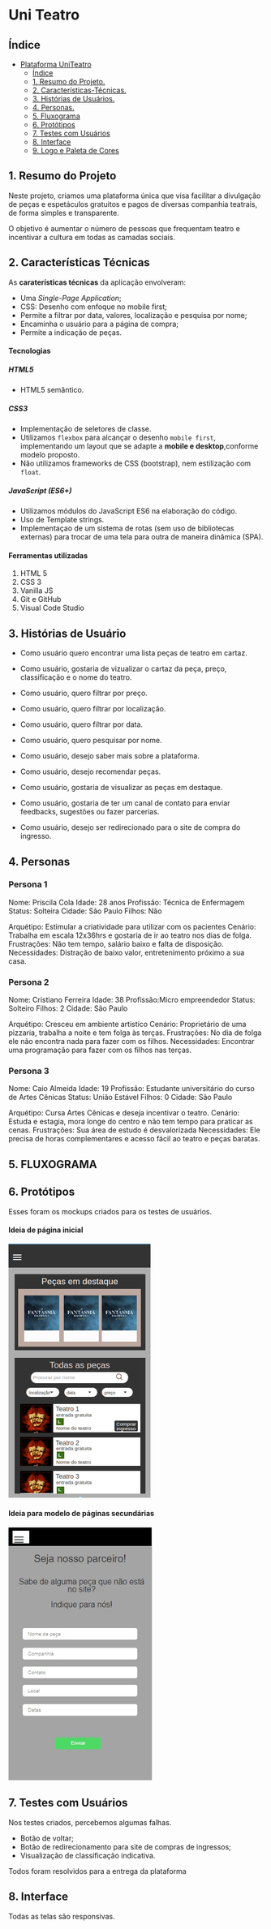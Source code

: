 # Uni Teatro

## Índice
- [Plataforma UniTeatro](#Plataforma-UniTeatro)
  - [Índice](#Índice)
  - [1. Resumo do Projeto.](#1-resumo-do-projeto)
  - [2. Características-Técnicas.](#2-características-técnicas)
  - [3. Histórias de Usuários.](#3-histórias-de-usuário)
  - [4. Personas.](#4-Personas)
  - [5. Fluxograma](#5-Fluxograma)
  - [6. Protótipos](#6-Protótipos)
  - [7. Testes com Usuários](#7-Testes-com-Usuários)
  - [8. Interface](#8-Interface)
  - [9. Logo e Paleta de Cores](#9-Logo-e-Paleta-de-Cores)


## 1. Resumo do Projeto

Neste projeto, criamos uma plataforma única que visa facilitar a divulgação de peças e espetáculos gratuitos e pagos de diversas companhia teatrais, de forma simples e transparente.

O objetivo é aumentar o número de pessoas que frequentam teatro e incentivar a cultura em todas as camadas sociais.


## 2. Características Técnicas

As **caraterísticas técnicas** da aplicação envolveram:
- Uma *Single-Page Application*;
- CSS: Desenho com enfoque no mobile first;
- Permite a filtrar por data, valores, localização e pesquisa por nome;
- Encaminha o usuário para a página de compra;
- Permite a indicação de peças.


#### Tecnologias 

##### HTML5 
* HTML5 semântico.

##### CSS3
* Implementação de seletores de classe.
* Utilizamos `flexbox` para alcançar o desenho `mobile first`, implementando um layout que se adapte a **mobile e desktop**,conforme modelo proposto.
* Não utilizamos frameworks de CSS (bootstrap), nem estilização com `float`.

##### JavaScript (ES6+)

* Utilizamos módulos do JavaScript ES6 na elaboração do código.
* Uso de Template strings.
* Implementaçao de um sistema de rotas (sem uso de bibliotecas externas) para trocar de uma tela para outra de maneira dinâmica (SPA).

#### Ferramentas utilizadas
1. HTML 5
2. CSS 3
3. Vanilla JS
4. Git e GitHub
5. Visual Code Studio



## 3. Histórias de Usuário

* Como usuário quero encontrar uma lista peças de teatro em cartaz.

* Como usuário, gostaria de vizualizar o cartaz da peça, preço, classificação e o nome do teatro.

* Como usuário, quero filtrar por preço.

* Como usuário, quero filtrar por localização.

* Como usuário, quero filtrar por data.

* Como usuário, quero pesquisar por nome.

* Como usuário, desejo saber mais sobre a plataforma.

* Como usuário, desejo recomendar peças.

* Como usuário, gostaria de visualizar as peças em destaque.

* Como usuário, gostaria de ter um canal de contato para enviar feedbacks, sugestões ou fazer parcerias.

* Como usuário, desejo ser redirecionado para o site de compra do ingresso.


## 4. Personas

### **Persona 1**
Nome: Priscila Cola
Idade: 28 anos
Profissão: Técnica de Enfermagem
Status: Solteira
Cidade: São Paulo
Filhos: Não

Arquétipo: Estimular a criatividade para utilizar com os pacientes
Cenário: Trabalha em escala 12x36hrs e gostaria de ir ao teatro nos dias de folga.
Frustrações: Não tem tempo, salário baixo e falta de disposição.
Necessidades: Distração de baixo valor, entretenimento próximo a sua casa.


### **Persona 2**
Nome: Cristiano Ferreira
Idade: 38
Profissão:Micro empreendedor
Status: Solteiro
Filhos: 2
Cidade: São Paulo

Arquétipo: Cresceu em ambiente artistíco
Cenário: Proprietário de uma pizzaria, trabalha a noite e tem folga às terças.
Frustrações: No dia de folga ele não encontra nada para fazer com os filhos.
Necessidades: Encontrar uma programação para fazer com os filhos nas terças.


### **Persona 3**
Nome: Caio Almeida
Idade: 19
Profissão: Estudante universitário do curso de Artes Cênicas
Status: União Estável
Filhos: 0
Cidade: São Paulo

Arquétipo: Cursa Artes Cênicas e deseja incentivar o teatro.
Cenário: Estuda e estagia, mora longe do centro e não tem tempo para praticar as cenas.
Frustrações: Sua área de estudo é desvalorizada
Necessidades: Ele precisa de horas complementares e acesso fácil ao teatro e peças baratas.

## 5. FLUXOGRAMA


## 6. Protótipos

Esses foram os mockups criados para os testes de usuários.

#### Ideia de página inicial

![Protótipo página inicial](img/prot2.png)


#### Ideia para modelo de páginas secundárias

![Protótipo página de Parceiros](img/prot1.png)

## 7. Testes com Usuários

Nos testes criados, percebemos algumas falhas.
 - Botão de voltar;
 - Botão de redirecionamento para site de compras de ingressos;
 - Visualização de classificação indicativa.

 Todos foram resolvidos para a entrega da plataforma



## 8. Interface

Todas as telas são responsivas.
